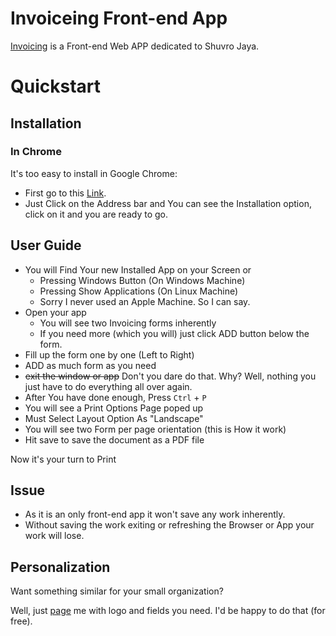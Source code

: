 # Invoiceing Front-end App
[Invoicing](https://invoice-jim.netlify.app/) is a Front-end Web APP dedicated to Shuvro Jaya.

# Quickstart

## Installation

### In Chrome 
It's too easy to install in Google Chrome:

  * First go to this [Link](https://invoice-jim.netlify.app/).
  * Just Click on the Address bar and You can see the Installation option, click on it and you are ready to go.

## User Guide

 * You will Find Your new Installed App on your Screen or
   * Pressing Windows Button (On Windows Machine)
   * Pressing Show Applications (On Linux Machine)
   * Sorry I never used an Apple Machine. So I can say.
 * Open your app
   * You will see two Invoicing forms inherently
   * If you need more (which you will) just click ADD button below the form.
 * Fill up the form one by one (Left to Right)
 * ADD as much form as you need 
 * ~~exit the window or app~~ Don't you dare do that. Why? Well, nothing you just have to do everything all over again.
 * After You have done enough, Press `Ctrl` + `P`
 * You will see a Print Options Page poped up
 * Must Select Layout Option As "Landscape" 
 * You will see two Form per page orientation (this is How it work)
 * Hit save to save the document as a PDF file

Now it's your turn to Print

## Issue 

 * As it is an only front-end app it won't save any work inherently. 
 * Without saving the work exiting or refreshing the Browser or App your work will lose.

## Personalization

  Want something similar for your small organization?
  
  Well, just [page](http://m.me/akhlakhossainjim) me with logo and fields you need. I'd be happy to do that (for free).
